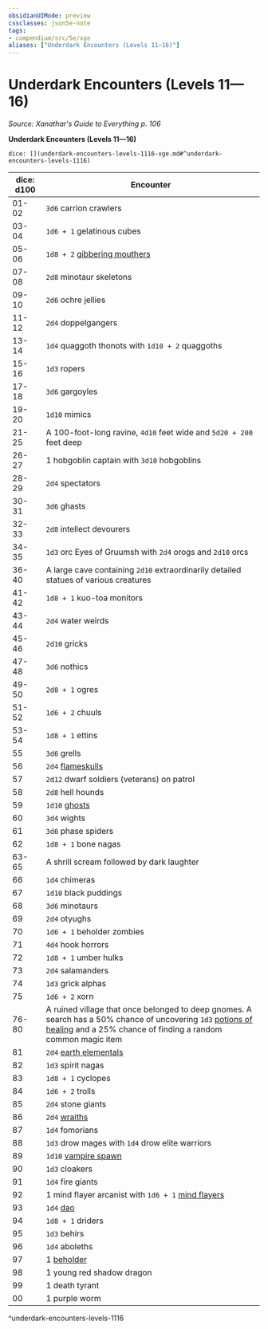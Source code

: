 ```yaml
---
obsidianUIMode: preview
cssclasses: json5e-note
tags:
- compendium/src/5e/xge
aliases: ["Underdark Encounters (Levels 11—16)"]
---
```

# Underdark Encounters (Levels 11—16)
*Source: Xanathar's Guide to Everything p. 106* 

**Underdark Encounters (Levels 11—16)**

`dice: [](underdark-encounters-levels-1116-xge.md#^underdark-encounters-levels-1116)`

| dice: d100 | Encounter |
|------------|-----------|
| 01-02 | `3d6` carrion crawlers |
| 03-04 | `1d6 + 1` gelatinous cubes |
| 05-06 | `1d8 + 2` [gibbering mouthers](compendium/bestiary/aberration/gibbering-mouther.md) |
| 07-08 | `2d8` minotaur skeletons |
| 09-10 | `2d6` ochre jellies |
| 11-12 | `2d4` doppelgangers |
| 13-14 | `1d4` quaggoth thonots with `1d10 + 2` quaggoths |
| 15-16 | `1d3` ropers |
| 17-18 | `3d6` gargoyles |
| 19-20 | `1d10` mimics |
| 21-25 | A 100-foot-long ravine, `4d10` feet wide and `5d20 + 200` feet deep |
| 26-27 | 1 hobgoblin captain with `3d10` hobgoblins |
| 28-29 | `2d4` spectators |
| 30-31 | `3d6` ghasts |
| 32-33 | `2d8` intellect devourers |
| 34-35 | `1d3` orc Eyes of Gruumsh with `2d4` orogs and `2d10` orcs |
| 36-40 | A large cave containing `2d10` extraordinarily detailed statues of various creatures |
| 41-42 | `1d8 + 1` kuo-toa monitors |
| 43-44 | `2d4` water weirds |
| 45-46 | `2d10` gricks |
| 47-48 | `3d6` nothics |
| 49-50 | `2d8 + 1` ogres |
| 51-52 | `1d6 + 2` chuuls |
| 53-54 | `1d8 + 1` ettins |
| 55 | `3d6` grells |
| 56 | `2d4` [flameskulls](compendium/bestiary/undead/flameskull.md) |
| 57 | `2d12` dwarf soldiers (veterans) on patrol |
| 58 | `2d8` hell hounds |
| 59 | `1d10` [ghosts](compendium/bestiary/undead/ghost.md) |
| 60 | `3d4` wights |
| 61 | `3d6` phase spiders |
| 62 | `1d8 + 1` bone nagas |
| 63-65 | A shrill scream followed by dark laughter |
| 66 | `1d4` chimeras |
| 67 | `1d10` black puddings |
| 68 | `3d6` minotaurs |
| 69 | `2d4` otyughs |
| 70 | `1d6 + 1` beholder zombies |
| 71 | `4d4` hook horrors |
| 72 | `1d8 + 1` umber hulks |
| 73 | `2d4` salamanders |
| 74 | `1d3` grick alphas |
| 75 | `1d6 + 2` xorn |
| 76-80 | A ruined village that once belonged to deep gnomes. A search has a 50% chance of uncovering `1d3` [potions of healing](compendium/items/potion-of-healing.md) and a 25% chance of finding a random common magic item |
| 81 | `2d4` [earth elementals](compendium/bestiary/elemental/earth-elemental.md) |
| 82 | `1d3` spirit nagas |
| 83 | `1d8 + 1` cyclopes |
| 84 | `1d6 + 2` trolls |
| 85 | `2d4` stone giants |
| 86 | `2d4` [wraiths](compendium/bestiary/undead/wraith.md) |
| 87 | `1d4` fomorians |
| 88 | `1d3` drow mages with `1d4` drow elite warriors |
| 89 | `1d10` [vampire spawn](compendium/bestiary/undead/vampire-spawn.md) |
| 90 | `1d3` cloakers |
| 91 | `1d4` fire giants |
| 92 | 1 mind flayer arcanist with `1d6 + 1` [mind flayers](compendium/bestiary/aberration/mind-flayer.md) |
| 93 | `1d4` [dao](compendium/bestiary/elemental/dao.md) |
| 94 | `1d8 + 1` driders |
| 95 | `1d3` behirs |
| 96 | `1d4` aboleths |
| 97 | 1 [beholder](compendium/bestiary/aberration/beholder.md) |
| 98 | 1 young red shadow dragon |
| 99 | 1 death tyrant |
| 00 | 1 purple worm |
^underdark-encounters-levels-1116